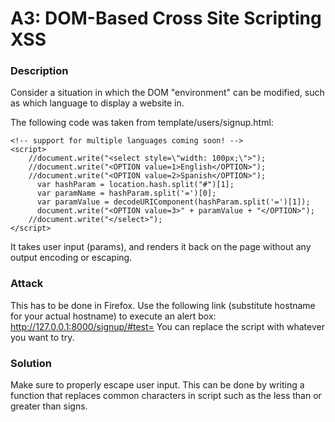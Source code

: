 # A3: DOM-Based Cross Site Scripting XSS

### Description

Consider a situation in which the DOM "environment" can be modified, such as which language to display a website in.

The following code was taken from template/users/signup.html:
```
<!-- support for multiple languages coming soon! -->
<script>
    //document.write("<select style=\"width: 100px;\">");
    //document.write("<OPTION value=1>English</OPTION>");
    //document.write("<OPTION value=2>Spanish</OPTION>");
      var hashParam = location.hash.split("#")[1];
      var paramName = hashParam.split('=')[0];
      var paramValue = decodeURIComponent(hashParam.split('=')[1]);
      document.write("<OPTION value=3>" + paramValue + "</OPTION>");
    //document.write("</select>");
</script>
```
It takes user input (params), and renders it back on the page without any output encoding or escaping.

### Attack

This has to be done in Firefox. Use the following link (substitute hostname for your actual hostname) to execute an alert box:
http://127.0.0.1:8000/signup/#test=<script>alert(1)</script>
You can replace the script with whatever you want to try.

### Solution

Make sure to properly escape user input. This can be done by writing a function that replaces common characters in script such as the less than or greater than signs.